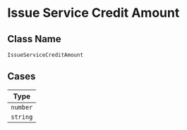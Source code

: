 
# Issue Service Credit Amount

## Class Name

`IssueServiceCreditAmount`

## Cases

| Type |
|  --- |
| `number` |
| `string` |

